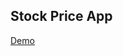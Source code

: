 ## Stock Price App

[Demo](https://github.com/garooda/ml-apps/blob/main/1.%20stock%20price/demo.PNG)
